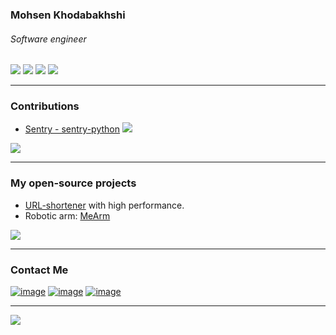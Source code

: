 ### Mohsen Khodabakhshi
###### Software engineer
[![](https://img.shields.io/badge/-python-black?style=for-the-badge&logo=python)](https://www.python.org/)
[![](https://img.shields.io/badge/-go-black?style=for-the-badge&logo=go)](https://go.dev/)
[![](https://img.shields.io/badge/-linux-black?style=for-the-badge&logo=linux)](https://linux.org/)
[![](https://img.shields.io/badge/-kubenetes-black?style=for-the-badge&logo=kubernetes)](https://linux.org/)

----
### Contributions
- [Sentry - sentry-python](https://github.com/getsentry/sentry-python/pull/3278) [![](https://img.shields.io/badge/Sentry-orange?style=plastic&logo=sentry)](https://linux.org/)

![](https://github-contributor-stats.vercel.app/api?username=mohsen-khodabakhshi&limit=5&theme=dark&combine_all_yearly_contributions=true)

----
### My open-source projects
- [URL-shortener](https://github.com/mohsen-khodabakhshi/url-shortener) with high performance.
- Robotic arm: [MeArm](https://github.com/Mohsen-Khodabakhshi/MeArm)

![](https://github-readme-stats.vercel.app/api/top-langs/?username=mohsen-khodabakhshi&theme=dark&hide_border=false&include_all_commits=true&count_private=true&layout=compact)

----
### Contact Me
[![image](https://img.shields.io/badge/Telegram-black?style=for-the-badge&logo=telegram&logoColor=white)](https://t.me/deep_geek)
[![image](https://img.shields.io/badge/X-black?style=for-the-badge&logo=x&logoColor=white)](https://x.com/pygopher)
[![image](https://img.shields.io/badge/Linkedin-black?style=for-the-badge&logo=linkedin&logoColor=white)](https://www.linkedin.com/in/Mohsen-Khodabakhshi/)

----
![](https://quotes-github-readme.vercel.app/api?type=horizontal&theme=radical)
